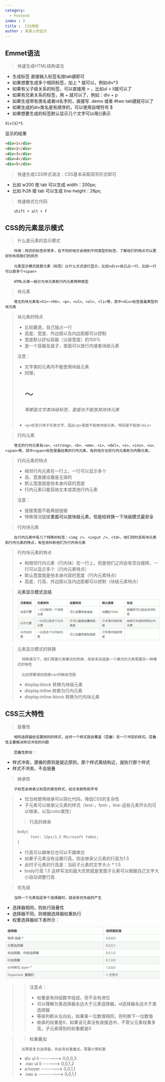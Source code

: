 ```yaml
---
category:
  - Fontend
index : 3
title :  CSS特性
author : 吴某人的宝贝
---
```


## Emmet语法

> 快速生成HTML结构语法

- 生成标签 直接输入标签名按tab键即可
- 如果想要生成多个相同标签，加上 * 就可以，例如div*3
- 如果有父子级关系的标签，可以直接用 > ，比如ul > li就可以了
- 如果有兄弟关系的标签，用 + 就可以了，例如：div + p
- 如果生成带有类名或者id名字的，直接写 .demo 或者 #two tab键就可以了
- 如果生成的div类名是有顺序的，可以使用自增符号 $ 
- 如果想要生成的标签默认显示几个文字可以用{}表示

```html
div{$}*5
```

显示的结果

```html
<div>1</div>
<div>2</div>
<div>3</div>
<div>4</div>
<div>5</div>
```

>快速生成CSS样式语法：CSS基本采取简写形式即可

- 比如 w200 按 tab 可以生成 width：200px;
- 比如 lh26 按 tab 可以生成 line-height：26px;

> 快速格式化代码

		shift + alt + f

## CSS的元素显示模式

> 什么是元素的显示模式

		作用：网页的标签非常多，在不同的地方会用到不同类型的标签，了解他们的特点可以更好的布局我们的网页
	
		元素显示模式就是元素（标签）以什么方式进行显示，比如<div>自己占一行，比如一行可以放多个<span>
	
		HTML元素一般分为块元素和行内元素两种类型

> 块元素

		常见的块元素有<h1>~<h6>、<p>、<ul>、<ol>、<li>等，其中<div>标签是最典型的块元素

> 块元素的特点
>
> - 比较霸道，自己独占一行
> - 高度、宽度、外边距以及内边距都可以控制
> - 宽度默认好似容器（父级宽度）的100%
> - 是一个容器及盒子，里面可以放行内或者块级元素 
>
> 注意：
>
> - 文字类的元素内不能使用块级元素
> - 同理，<h1>～<h6>等都是文字类块级标签，里面也不能放其他块元素
> -     <p>标签只用于存放文字，因此<p>里面不能放块级元素，特别是不能放<div>

> 行内元素

		常见的行内元素有<a>、<strong>、<b>、<em>、<i>、<del>、<s>、<ins>、<u>、<span>等，其中<span>标签是最经典的行内元素，有的地方也将行内元素称为内联元素。

> 行内元素的特点
>
> - 相邻行内元素在一行上，一行可以显示多个
> - 高、宽直接设置是无效的
> - 默认宽度就是他本身内容的宽度
> - 行内元素只能容纳文本或其他行内元素
>
> 注意：
>
> - 链接里面不能再放链接
> - 特殊情况链接<a>里面可以放块级元素，但是给<a>转换一下块级模式最安全

> 行内块元素

		在行内元素中有几个特殊的标签：<img />、<input />、<td>，他们同时具有块元素和行内元素的特点，有些资料称他们为行内块元素

> 行内块元素的特点
>
> - 和相邻行内元素（行内块）在一行上，但是他们之间会有空白缝隙，一行可以显示多个（行内元素特点）
> - 默认宽度就是他本身内容的宽度（行内元素特点）
> - 高度、行高、外边距以及内边距都可以控制（块级元素特点）

> 元素显示模式总结
>
> [![Tu755T.png](https://raw.githubusercontent.com/CoderWDD/myImages/main/blog_images/Tu755T.png)](https://imgtu.com/i/Tu755T)

> 元素显示模式的转换
>
> 		特殊情况下，我们需要元素模式的转换，简单来说就是一个模式的元素需要另一种模式的特性
> 	
> 		比如想要增加链接<a>的触发范围
>
> - display:block  转换为块级元素
> - display:inline  转换为行内元素
> - display:inline-block  转换为行内块元素

## CSS三大特性

> 层叠性

		相同选择器给设置相同的样式，此时一个样式就会覆盖（层叠）另一个冲突的样式。层叠性主要解决样式冲突的问题
	
		层叠性原则：

- 样式冲突，遵循的原则是就近原则，那个样式离结构近，就执行那个样式
- 样式不冲突，不会层叠

> 继承性

		子标签会继承父标签的某些样式，如文本颜色和字号

> - 恰当地使用继承可以简化代码，降低CSS的复杂性
> - 子元素可以继承父元素的样式（text-，font-，line-这些元素开头的可以继承，以及color属性）
>
> > 行高的继承
>
> ```html
> body{
> 		font: 12px/1.5 Microsoft YaHei;
> }
> ```
>
> - 行高可以跟单位也可以不跟单位
> - 如果子元素没有设置行高，则会继承父元素的行高为1.5
> - 此时子元素的行高是：当前子元素的文字大小 * 1.5
> - body行高 1.5 这样写法的最大优势就是里面子元素可以根据自己文字大小自动调整行高

> 优先级

		当同一个元素指定多个选择器时，就会有优先级的产生

- 选择器相同，则执行层叠性
- 选择器不同，则根据选择器权重执行
- 权重选择器如下表所示：

[![TMRJjx.png](https://raw.githubusercontent.com/CoderWDD/myImages/main/blog_images/TMRJjx.png)](https://imgtu.com/i/TMRJjx)

> >注意点：
> >
> >- 权重是有四组数字组成，但不会有进位
> >- 可以理解为类选择器永远大于元素选择器，id选择器永远大于类选择器
> >- 等级判断从左向右，如果某一位数值相同，则判断下一位数值
> >- 继承的权重是0，如果该元素没有直接选中，不管父元素权重多高，子元素得到的权重都是0

> > 权重叠加
>
> 		如果是复合选择器，则会有权重叠加，需要计算权重
>
> - div ul li -------->  0,0,0,3
> - .nav ul li ------>  0,0,1,2
> - a:hover -------->  0,0,1,1
> - .nav a ---------->  0,0,1,1

 